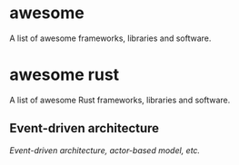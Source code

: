# awesome

A list of awesome frameworks, libraries and software.

# awesome rust

A list of awesome Rust frameworks, libraries and software.

## Event-driven architecture
*Event-driven architecture, actor-based model, etc.*
